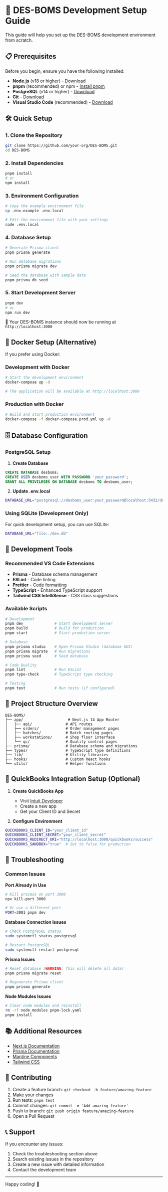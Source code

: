 # 🚀 DES-BOMS Development Setup Guide

This guide will help you set up the DES-BOMS development environment from scratch.

## 📋 Prerequisites

Before you begin, ensure you have the following installed:

- **Node.js** (v18 or higher) - [Download](https://nodejs.org/)
- **pnpm** (recommended) or npm - [Install pnpm](https://pnpm.io/installation)
- **PostgreSQL** (v14 or higher) - [Download](https://www.postgresql.org/download/)
- **Git** - [Download](https://git-scm.com/downloads)
- **Visual Studio Code** (recommended) - [Download](https://code.visualstudio.com/)

## 🛠️ Quick Setup

### 1. Clone the Repository
```bash
git clone https://github.com/your-org/DES-BOMS.git
cd DES-BOMS
```

### 2. Install Dependencies
```bash
pnpm install
# or
npm install
```

### 3. Environment Configuration
```bash
# Copy the example environment file
cp .env.example .env.local

# Edit the environment file with your settings
code .env.local
```

### 4. Database Setup
```bash
# Generate Prisma client
pnpm prisma generate

# Run database migrations
pnpm prisma migrate dev

# Seed the database with sample data
pnpm prisma db seed
```

### 5. Start Development Server
```bash
pnpm dev
# or
npm run dev
```

🎉 Your DES-BOMS instance should now be running at `http://localhost:3000`

## 🐳 Docker Setup (Alternative)

If you prefer using Docker:

### Development with Docker
```bash
# Start the development environment
docker-compose up -d

# The application will be available at http://localhost:3000
```

### Production with Docker
```bash
# Build and start production environment
docker-compose -f docker-compose.prod.yml up -d
```

## 🗄️ Database Configuration

### PostgreSQL Setup

1. **Create Database**
```sql
CREATE DATABASE desboms;
CREATE USER desboms_user WITH PASSWORD 'your_password';
GRANT ALL PRIVILEGES ON DATABASE desboms TO desboms_user;
```

2. **Update .env.local**
```bash
DATABASE_URL="postgresql://desboms_user:your_password@localhost:5432/desboms"
```

### Using SQLite (Development Only)
For quick development setup, you can use SQLite:
```bash
DATABASE_URL="file:./dev.db"
```

## 🔧 Development Tools

### Recommended VS Code Extensions
- **Prisma** - Database schema management
- **ESLint** - Code linting
- **Prettier** - Code formatting
- **TypeScript** - Enhanced TypeScript support
- **Tailwind CSS IntelliSense** - CSS class suggestions

### Available Scripts
```bash
# Development
pnpm dev              # Start development server
pnpm build            # Build for production
pnpm start            # Start production server

# Database
pnpm prisma studio    # Open Prisma Studio (database GUI)
pnpm prisma migrate   # Run migrations
pnpm prisma seed      # Seed database

# Code Quality
pnpm lint             # Run ESLint
pnpm type-check       # TypeScript type checking

# Testing
pnpm test             # Run tests (if configured)
```

## 📁 Project Structure Overview

```
DES-BOMS/
├── app/                    # Next.js 14 App Router
│   ├── api/               # API routes
│   ├── orders/            # Order management pages
│   ├── batches/           # Batch routing pages
│   ├── workstations/      # Shop floor interface
│   └── qc/                # Quality control pages
├── prisma/                # Database schema and migrations
├── types/                 # TypeScript type definitions
├── lib/                   # Utility libraries
├── hooks/                 # Custom React hooks
└── utils/                 # Helper functions
```

## 🔌 QuickBooks Integration Setup (Optional)

1. **Create QuickBooks App**
   - Visit [Intuit Developer](https://developer.intuit.com/)
   - Create a new app
   - Get your Client ID and Secret

2. **Configure Environment**
```bash
QUICKBOOKS_CLIENT_ID="your_client_id"
QUICKBOOKS_CLIENT_SECRET="your_client_secret"
QUICKBOOKS_REDIRECT_URI="http://localhost:3000/quickbooks/success"
QUICKBOOKS_SANDBOX="true"  # Set to false for production
```

## 🚨 Troubleshooting

### Common Issues

**Port Already in Use**
```bash
# Kill process on port 3000
npx kill-port 3000

# Or use a different port
PORT=3001 pnpm dev
```

**Database Connection Issues**
```bash
# Check PostgreSQL status
sudo systemctl status postgresql

# Restart PostgreSQL
sudo systemctl restart postgresql
```

**Prisma Issues**
```bash
# Reset database (WARNING: This will delete all data)
pnpm prisma migrate reset

# Regenerate Prisma client
pnpm prisma generate
```

**Node Modules Issues**
```bash
# Clear node modules and reinstall
rm -rf node_modules pnpm-lock.yaml
pnpm install
```

## 📚 Additional Resources

- [Next.js Documentation](https://nextjs.org/docs)
- [Prisma Documentation](https://www.prisma.io/docs)
- [Mantine Components](https://mantine.dev/)
- [Tailwind CSS](https://tailwindcss.com/docs)

## 🤝 Contributing

1. Create a feature branch: `git checkout -b feature/amazing-feature`
2. Make your changes
3. Run tests: `pnpm test`
4. Commit changes: `git commit -m 'Add amazing feature'`
5. Push to branch: `git push origin feature/amazing-feature`
6. Open a Pull Request

## 📞 Support

If you encounter any issues:
1. Check the troubleshooting section above
2. Search existing issues in the repository
3. Create a new issue with detailed information
4. Contact the development team

---

Happy coding! 🎉
